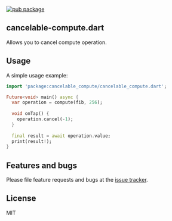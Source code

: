 [![pub package](https://img.shields.io/pub/v/lints.svg)](https://pub.dev/packages/cancelable_compute)

## cancelable-compute.dart

Allows you to cancel compute operation.

## Usage

A simple usage example:

```dart
import 'package:cancelable_compute/cancelable_compute.dart';

Future<void> main() async {
  var operation = compute(fib, 256);
  
  void onTap() {
    operation.cancel(-1);
  }
  
  final result = await operation.value;
  print(result!);
}
```

## Features and bugs

Please file feature requests and bugs at the [issue tracker][tracker].

[tracker]: https://github.com/ykmnkmi/cancelable-compute.dart/issues

## License

MIT
